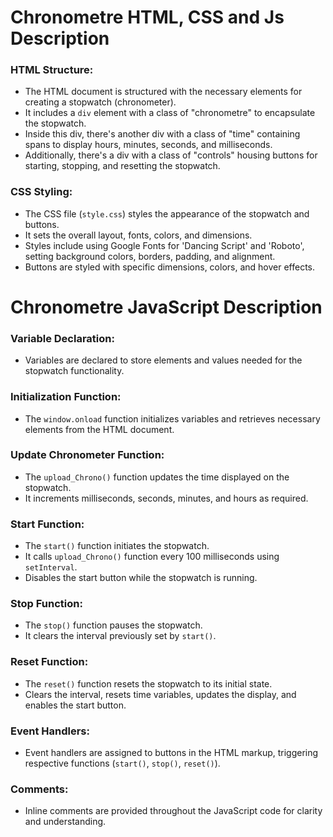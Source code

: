 # Chronometre HTML, CSS and Js Description

### HTML Structure:
- The HTML document is structured with the necessary elements for creating a stopwatch (chronometer).
- It includes a `div` element with a class of "chronometre" to encapsulate the stopwatch.
- Inside this div, there's another div with a class of "time" containing spans to display hours, minutes, seconds, and milliseconds.
- Additionally, there's a div with a class of "controls" housing buttons for starting, stopping, and resetting the stopwatch.

### CSS Styling:
- The CSS file (`style.css`) styles the appearance of the stopwatch and buttons.
- It sets the overall layout, fonts, colors, and dimensions.
- Styles include using Google Fonts for 'Dancing Script' and 'Roboto', setting background colors, borders, padding, and alignment.
- Buttons are styled with specific dimensions, colors, and hover effects.

# Chronometre JavaScript Description

### Variable Declaration:
- Variables are declared to store elements and values needed for the stopwatch functionality.

### Initialization Function:
- The `window.onload` function initializes variables and retrieves necessary elements from the HTML document.

### Update Chronometer Function:
- The `upload_Chrono()` function updates the time displayed on the stopwatch.
- It increments milliseconds, seconds, minutes, and hours as required.

### Start Function:
- The `start()` function initiates the stopwatch.
- It calls `upload_Chrono()` function every 100 milliseconds using `setInterval`.
- Disables the start button while the stopwatch is running.

### Stop Function:
- The `stop()` function pauses the stopwatch.
- It clears the interval previously set by `start()`.

### Reset Function:
- The `reset()` function resets the stopwatch to its initial state.
- Clears the interval, resets time variables, updates the display, and enables the start button.

### Event Handlers:
- Event handlers are assigned to buttons in the HTML markup, triggering respective functions (`start()`, `stop()`, `reset()`).

### Comments:
- Inline comments are provided throughout the JavaScript code for clarity and understanding.
